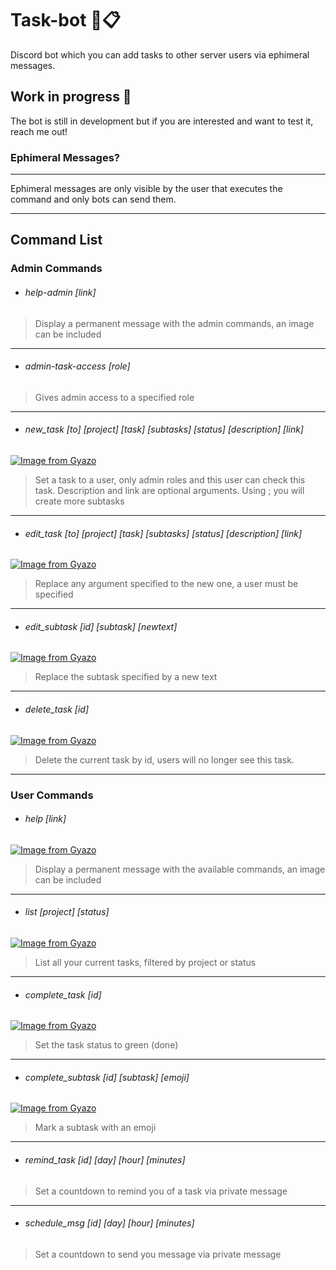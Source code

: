 # Task-bot 🤖📋
Discord bot which you can add tasks to other server users via ephimeral messages.

## Work in progress 🚧
The bot is still in development but if you are interested and want to test it, reach me out!

### Ephimeral Messages?
----
Ephimeral messages are only visible by the user that executes the command and only bots can send them.

---
## Command List
### Admin Commands
* ###### help-admin [link]

> Display a permanent message with the admin commands, an image can be included

----
* ###### admin-task-access [role]

> Gives admin access to a specified role

----
* ###### new_task [to] [project] [task] [subtasks] [status] [description] [link]

[![Image from Gyazo](https://i.gyazo.com/ed256a2d9b162b193dfb2a260055400b.gif)](https://gyazo.com/ed256a2d9b162b193dfb2a260055400b)

> Set a task to a user, only admin roles and this user can check this task. Description and link are optional arguments.
Using ; you will create more subtasks 

----
* ###### edit_task [to] [project] [task] [subtasks] [status] [description] [link]

[![Image from Gyazo](https://i.gyazo.com/54406683b4d82d75635d633b15723571.gif)](https://gyazo.com/54406683b4d82d75635d633b15723571)

> Replace any argument specified to the new one, a user must be specified

----
* ###### edit_subtask [id] [subtask] [newtext]

[![Image from Gyazo](https://i.gyazo.com/fd5d0b7c3c1e08521ea42d4ed555f2cc.gif)](https://gyazo.com/fd5d0b7c3c1e08521ea42d4ed555f2cc)

> Replace the subtask specified by a new text 

----
* ###### delete_task [id]

[![Image from Gyazo](https://i.gyazo.com/217f67a63e57c9e1d0dd7dc410de173f.gif)](https://gyazo.com/217f67a63e57c9e1d0dd7dc410de173f)

> Delete the current task by id, users will no longer see this task.

----
### User Commands
* ###### help [link]

[![Image from Gyazo](https://i.gyazo.com/99021dd1fdc8b64acf5cbf4c09997277.gif)](https://gyazo.com/99021dd1fdc8b64acf5cbf4c09997277)

> Display a permanent message with the available commands, an image can be included

----
* ###### list [project] [status]

[![Image from Gyazo](https://i.gyazo.com/55211b5f5e2816b4ce57715ea505b7fa.gif)](https://gyazo.com/55211b5f5e2816b4ce57715ea505b7fa)

> List all your current tasks, filtered by project or status

----
* ###### complete_task [id]

[![Image from Gyazo](https://i.gyazo.com/06d7861d28f3840a2932d8f2e1f7f413.gif)](https://gyazo.com/06d7861d28f3840a2932d8f2e1f7f413)

> Set the task status to green (done)

----
* ###### complete_subtask [id] [subtask] [emoji]

[![Image from Gyazo](https://i.gyazo.com/63a40605d236101bcc634f1fbb1699d3.gif)](https://gyazo.com/63a40605d236101bcc634f1fbb1699d3)

> Mark a subtask with an emoji

----
* ###### remind_task [id] [day] [hour] [minutes]

> Set a countdown to remind you of a task via private message

----
* ###### schedule_msg [id] [day] [hour] [minutes]

> Set a countdown to send you message via private message
